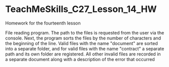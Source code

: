 # TeachMeSkills_C27_Lesson_14_HW
Homework for the fourteenth lesson

File reading program. The path to the files is requested from the user via the console. Next, the program sorts the files by the number of characters and the beginning of the line. Valid files with the name "document" are sorted into a separate folder, and for valid files with the name "contract" a separate path and its own folder are registered. All other invalid files are recorded in a separate document along with a description of the error that occurred
